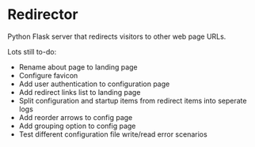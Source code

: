 # Redirector

Python Flask server that redirects visitors to other web page URLs.

Lots still to-do:

- Rename about page to landing page
- Configure favicon
- Add user authentication to configuration page
- Add redirect links list to landing page
- Split configuration and startup items from redirect items into seperate logs
- Add reorder arrows to config page
- Add grouping option to config page
- Test different configuration file write/read error scenarios